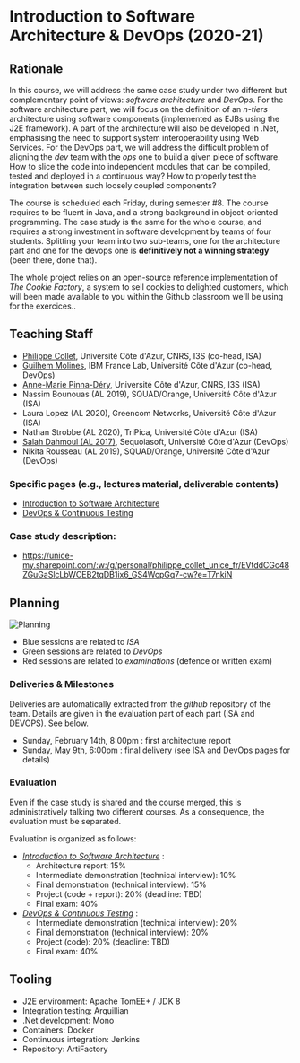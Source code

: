 # Introduction to Software Architecture & DevOps (2020-21)

## Rationale

In this course, we will address the same case study under two different but complementary point of views: _software architecture_ and _DevOps_. For the software architecture part, we will focus on the definition of an _n-tiers_ architecture using software components (implemented as EJBs using the J2E framework). A part of the architecture will also be developed in .Net, emphasising the need to support system interoperability using Web Services. For the DevOps part, we will address the difficult problem of aligning the _dev_ team with the _ops_ one to build a given piece of software. How to slice the code into independent modules that can be compiled, tested and deployed in a continuous way? How to properly test the integration between such loosely coupled components?

The course is scheduled each Friday, during semester #8. The course requires to be fluent in Java, and a strong background in object-oriented programming. The case study is the same for the whole course, and requires a strong investment in software development by teams of four students. Splitting your team into two sub-teams, one for the architecture part and one for the devops one is __definitively not a winning strategy__ (been there, done that).

The whole project relies on an open-source reference implementation of _The Cookie Factory_, a system to sell cookies to delighted customers, which will been made available to you within the Github classroom we'll be using for the exercices..

## Teaching Staff

  * [Philippe Collet](collet@i3s.unice.fr), Université Côte d'Azur, CNRS, I3S (co-head, ISA)
  * [Guilhem Molines](guilhem.molines@univ-cotedazur.fr), IBM France Lab, Université Côte d'Azur (co-head, DevOps)
  * [Anne-Marie Pinna-Déry](pinna@unice.fr), Université Côte d'Azur, CNRS, I3S (ISA)
  * Nassim Bounouas (AL 2019), SQUAD/Orange, Université Côte d'Azur (ISA)
  * Laura Lopez (AL 2020), Greencom Networks, Université Côte d'Azur (ISA)
  * Nathan Strobbe (AL 2020), TriPica, Université Côte d'Azur (ISA)
  * [Salah Dahmoul (AL 2017)](Salah.DAHMOUL@univ-cotedazur.fr), Sequoiasoft, Université Côte d'Azur (DevOps)
  * Nikita Rousseau (AL 2019), SQUAD/Orange, Université Côte d'Azur (DevOps)


### Specific pages (e.g., lectures material, deliverable contents)

  * [Introduction to Software Architecture](https://github.com/collet/isa-devops/tree/master/ISA/README.md)
  * [DevOps & Continuous Testing](https://github.com/collet/isa-devops/tree/master/DevOps/README.md)

### Case study description: 

  * https://unice-my.sharepoint.com/:w:/g/personal/philippe_collet_unice_fr/EVtddCGc48ZGuGaSlcLbWCEB2tqDB1ix6_GS4WcpGq7-cw?e=T7nkiN

## Planning 

![Planning](https://github.com/collet/isa-devops/blob/master/planning.png)

  - Blue sessions are related to _ISA_
  - Green sessions are related to _DevOps_
  - Red sessions are related to _examinations_ (defence or written exam)

### Deliveries & Milestones

Deliveries are automatically extracted from the _github_ repository of the team. Details are given in the evaluation part of each part (ISA and DEVOPS). See below.

- Sunday, February 14th, 8:00pm : first architecture report
- Sunday, May 9th, 6:00pm : final delivery (see ISA and DevOps pages for details)

### Evaluation

Even if the case study is shared and the course merged, this is administratively talking two different courses. As a consequence, the evaluation must be separated.

Evaluation is organized as follows:

  - [_Introduction to Software Architecture_](https://github.com/collet/isa-devops/blob/master/ISA/README.md) : 
    - Architecture report: 15%
    - Intermediate demonstration (technical interview): 10%
    - Final demonstration (technical interview): 15%
    - Project (code + report): 20% (deadline: TBD)
    - Final exam: 40%
  - [_DevOps & Continuous Testing_](https://github.com/collet/isa-devops/blob/master/DevOps/README.md) :
    - Intermediate demonstration (technical interview): 20%
    - Final demonstration (technical interview): 20%
    - Project (code): 20% (deadline: TBD)
    - Final exam: 40%

## Tooling

  - J2E environment: Apache TomEE+ / JDK 8
  - Integration testing: Arquillian
  - .Net development: Mono
  - Containers: Docker
  - Continuous integration: Jenkins
  - Repository: ArtiFactory
